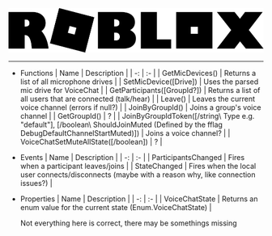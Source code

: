 ![](https://github.com/NoTwistedHere/Storage/blob/main/Images/Roblox_Logo.png)

<hr/>

* Functions
    | Name | Description |
    | -: | :- |
    | GetMicDevices() | Returns a list of all microphone drives |
    | SetMicDevice([Drive]) | Uses the parsed mic drive for VoiceChat |
    | GetParticipants([GroupId?]) | Returns a list of all users that are connected (talk/hear) |
    | Leave() | Leaves the current voice channel (errors if null?) |
    | JoinByGroupId() | Joins a group's voice channel |
    | GetGroupId() | ? |
    | JoinByGroupIdToken([/string\ Type e.g. "default"], [/boolean\ ShouldJoinMuted (Defined by the fflag DebugDefaultChannelStartMuted)]) | Joins a voice channel? |
    | VoiceChatSetMuteAllState([/boolean\]) | ? |

* Events
    | Name | Description |
    | -: | :- |
    | ParticipantsChanged | Fires when a participant leaves/joins |
    | StateChanged | Fires when the local user connects/disconnects (maybe with a reason why, like connection issues?) |

* Properties
    | Name | Description |
    | -: | :- |
    | VoiceChatState | Returns an enum value for the current state (Enum.VoiceChatState) |

  Not everything here is correct, there may be somethings missing
